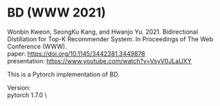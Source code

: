 # BD (WWW 2021)

Wonbin Kweon, SeongKu Kang, and Hwanjo Yu. 2021. Bidirectional Distillation for Top-K Recommender System. In Proceedings of The Web Conference (WWW). \
paper: https://doi.org/10.1145/3442381.3449878 \
presentation: https://www.youtube.com/watch?v=VsyV0JLaUXY

This is a Pytorch implementation of BD.

Version: \
pytorch 1.7.0 \
